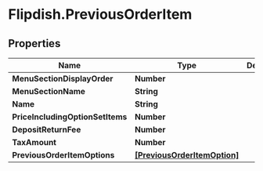 # Flipdish.PreviousOrderItem

## Properties
Name | Type | Description | Notes
------------ | ------------- | ------------- | -------------
**MenuSectionDisplayOrder** | **Number** |  | [optional] 
**MenuSectionName** | **String** |  | [optional] 
**Name** | **String** |  | [optional] 
**PriceIncludingOptionSetItems** | **Number** |  | [optional] 
**DepositReturnFee** | **Number** |  | [optional] 
**TaxAmount** | **Number** |  | [optional] 
**PreviousOrderItemOptions** | [**[PreviousOrderItemOption]**](PreviousOrderItemOption.md) |  | [optional] 


